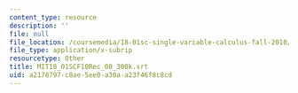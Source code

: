 ```yaml
---
content_type: resource
description: ''
file: null
file_location: /coursemedia/18-01sc-single-variable-calculus-fall-2010/a2178797c8ae5ee0a30aa23f46f8c8cd_MIT18_01SCF10Rec_08_300k.vtt
file_type: application/x-subrip
resourcetype: Other
title: MIT18_01SCF10Rec_08_300k.srt
uid: a2178797-c8ae-5ee0-a30a-a23f46f8c8cd
---
```


